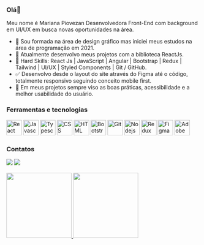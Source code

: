 ### Olá👋

Meu nome é Mariana Piovezan
Desenvolvedora Front-End com background em UI/UX em busca novas oportunidades na área.
   
   
- 🔭 Sou formada na área de design gráfico mas iniciei meus estudos na área de programação em 2021.
- 🔎 Atualmente desenvolvo meus projetos com a biblioteca ReactJs.
- 🌱 Hard Skills: React Js | JavaScript | Angular | Bootstrap | Redux | Tailwind | UI/UX | Styled Components | Git / GitHub.
- ✅ Desenvolvo desde o layout do site através do Figma até o código, totalmente responsivo seguindo conceito mobile first.
- 🤝 Em meus projetos sempre viso as boas práticas, acessibilidade e a melhor usabilidade do usuário.
    
   
### Ferramentas e tecnologias
   
<div>
<img src="https://cdn.jsdelivr.net/gh/devicons/devicon/icons/react/react-original.svg" width="40" height="40" title="React"/>
<img src="https://cdn.jsdelivr.net/gh/devicons/devicon/icons/javascript/javascript-original.svg" width="40" height="40" title="Javascript"/>
<img src="https://cdn.jsdelivr.net/gh/devicons/devicon/icons/typescript/typescript-original.svg" width="40" height="40" title="Typescript"/>
<img src="https://cdn.jsdelivr.net/gh/devicons/devicon/icons/css3/css3-original.svg" width="40" height="40" title="CSS"/>
<img src="https://cdn.jsdelivr.net/gh/devicons/devicon/icons/html5/html5-original.svg" width="40" height="40" title="HTML"/>
<img src="https://cdn.jsdelivr.net/gh/devicons/devicon/icons/bootstrap/bootstrap-plain.svg" width="40" height="40" title="Bootstrap" />      
<img src="https://cdn.jsdelivr.net/gh/devicons/devicon/icons/git/git-original.svg" width="40" height="40" title="Git"/>
<img src="https://cdn.jsdelivr.net/gh/devicons/devicon/icons/nodejs/nodejs-original.svg" width="40" height="40" title="Nodejs"/>
<img src="https://cdn.jsdelivr.net/gh/devicons/devicon/icons/redux/redux-original.svg" width="40" height="40" title="Redux"/>
<img src="https://cdn.jsdelivr.net/gh/devicons/devicon/icons/figma/figma-original.svg"  width="40" height="40" title="Figma"/>
<img src="https://cdn.jsdelivr.net/gh/devicons/devicon/icons/illustrator/illustrator-plain.svg" width="40" height="40" title="Adobe Illustrator"/>
<div>

   
### Contatos
  
<div>
<a href="https://www.linkedin.com/in/mariana-piovezan1" target="_blank"><img src="https://img.shields.io/badge/-LinkedIn-%230077B5?style=for-the-badge&logo=linkedin&logoColor=white" target="_blank"></a>  
<a href = "mailto:piovmari@gmail.com"><img src="https://img.shields.io/badge/Gmail-D14836?style=for-the-badge&logo=gmail&logoColor=white" target="_blank"></a>
<div>
   
<br>   
<div>
<a href="https://github.com/marianapiovezan">
<img height="170em" src="https://github-readme-stats.vercel.app/api/top-langs/?username=marianapiovezan&layout=compact&theme=vue"/>
<img height="170em" src="https://github-readme-stats.vercel.app/api?username=marianapiovezan&show_icons=true&theme=vue"/>
</div>

